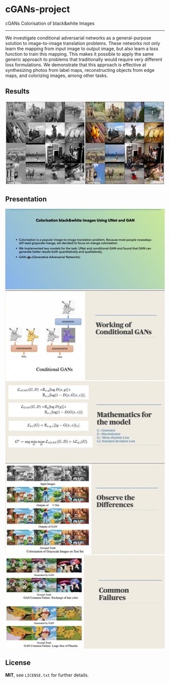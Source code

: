 # cGANs-project
cGANs Colorisation of black&amp;white Images



---

We investigate conditional adversarial networks as a
general-purpose solution to image-to-image translation
problems. These networks not only learn the mapping from
input image to output image, but also learn a loss function to train this mapping. This makes it possible to apply
the same generic approach to problems that traditionally
would require very different loss formulations. We demonstrate that this approach is effective at synthesizing photos
from label maps, reconstructing objects from edge maps,
and colorizing images, among other tasks.

Results
--------
![Image](https://github.com/Pushkar1853/GANs-project/blob/main/main.png)


Presentation
---------
![slide2](https://github.com/Pushkar1853/GANs-project/blob/main/img2.png)
![slide3](https://github.com/Pushkar1853/GANs-project/blob/main/img3.png)
![slide5](https://github.com/Pushkar1853/GANs-project/blob/main/img5.png)
![slide6](https://github.com/Pushkar1853/GANs-project/blob/main/img6.png)
![slide7](https://github.com/Pushkar1853/GANs-project/blob/main/img7.png)



License
-------
**MIT**, see `LICENSE.txt` for further details.
